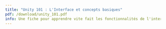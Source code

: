 ```yaml
---
title: "Unity 101 : L'Interface et concepts basiques"
pdf: /download/unity_101.pdf
info: Une fiche pour apprendre vite fait les fonctionnalités de l'interface d'Unity, et les concepts de base .
---
```


